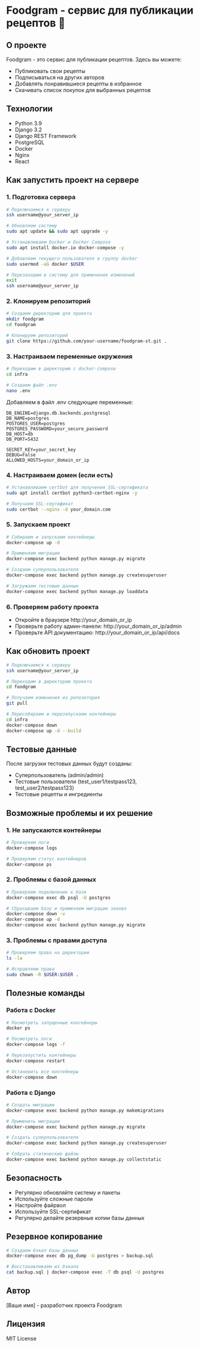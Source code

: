 # Foodgram - сервис для публикации рецептов 🍳

## О проекте
Foodgram - это сервис для публикации рецептов. Здесь вы можете:
- Публиковать свои рецепты
- Подписываться на других авторов
- Добавлять понравившиеся рецепты в избранное
- Скачивать список покупок для выбранных рецептов

## Технологии
- Python 3.9
- Django 3.2
- Django REST Framework
- PostgreSQL
- Docker
- Nginx
- React

## Как запустить проект на сервере

### 1. Подготовка сервера
```bash
# Подключаемся к серверу
ssh username@your_server_ip

# Обновляем систему
sudo apt update && sudo apt upgrade -y

# Устанавливаем Docker и Docker Compose
sudo apt install docker.io docker-compose -y

# Добавляем текущего пользователя в группу docker
sudo usermod -aG docker $USER

# Перезаходим в систему для применения изменений
exit
ssh username@your_server_ip
```

### 2. Клонируем репозиторий
```bash
# Создаем директорию для проекта
mkdir foodgram
cd foodgram

# Клонируем репозиторий
git clone https://github.com/your-username/foodgram-st.git .
```

### 3. Настраиваем переменные окружения
```bash
# Переходим в директорию с docker-compose
cd infra

# Создаем файл .env
nano .env
```

Добавляем в файл .env следующие переменные:
```env
DB_ENGINE=django.db.backends.postgresql
DB_NAME=postgres
POSTGRES_USER=postgres
POSTGRES_PASSWORD=your_secure_password
DB_HOST=db
DB_PORT=5432

SECRET_KEY=your_secret_key
DEBUG=False
ALLOWED_HOSTS=your_domain_or_ip
```

### 4. Настраиваем домен (если есть)
```bash
# Устанавливаем certbot для получения SSL-сертификата
sudo apt install certbot python3-certbot-nginx -y

# Получаем SSL-сертификат
sudo certbot --nginx -d your_domain.com
```

### 5. Запускаем проект
```bash
# Собираем и запускаем контейнеры
docker-compose up -d

# Применяем миграции
docker-compose exec backend python manage.py migrate

# Создаем суперпользователя
docker-compose exec backend python manage.py createsuperuser

# Загружаем тестовые данные
docker-compose exec backend python manage.py loaddata
```

### 6. Проверяем работу проекта
- Откройте в браузере http://your_domain_or_ip
- Проверьте работу админ-панели: http://your_domain_or_ip/admin
- Проверьте API документацию: http://your_domain_or_ip/api/docs

## Как обновить проект
```bash
# Подключаемся к серверу
ssh username@your_server_ip

# Переходим в директорию проекта
cd foodgram

# Получаем изменения из репозитория
git pull

# Пересобираем и перезапускаем контейнеры
cd infra
docker-compose down
docker-compose up -d --build
```

## Тестовые данные
После загрузки тестовых данных будут созданы:
- Суперпользователь (admin/admin)
- Тестовые пользователи (test_user1/testpass123, test_user2/testpass123)
- Тестовые рецепты и ингредиенты

## Возможные проблемы и их решение

### 1. Не запускаются контейнеры
```bash
# Проверяем логи
docker-compose logs

# Проверяем статус контейнеров
docker-compose ps
```

### 2. Проблемы с базой данных
```bash
# Проверяем подключение к базе
docker-compose exec db psql -U postgres

# Сбрасываем базу и применяем миграции заново
docker-compose down -v
docker-compose up -d
docker-compose exec backend python manage.py migrate
```

### 3. Проблемы с правами доступа
```bash
# Проверяем права на директории
ls -la

# Исправляем права
sudo chown -R $USER:$USER .
```

## Полезные команды

### Работа с Docker
```bash
# Посмотреть запущенные контейнеры
docker ps

# Посмотреть логи
docker-compose logs -f

# Перезапустить контейнеры
docker-compose restart

# Остановить все контейнеры
docker-compose down
```

### Работа с Django
```bash
# Создать миграции
docker-compose exec backend python manage.py makemigrations

# Применить миграции
docker-compose exec backend python manage.py migrate

# Создать суперпользователя
docker-compose exec backend python manage.py createsuperuser

# Собрать статические файлы
docker-compose exec backend python manage.py collectstatic
```

## Безопасность
- Регулярно обновляйте систему и пакеты
- Используйте сложные пароли
- Настройте файрвол
- Используйте SSL-сертификат
- Регулярно делайте резервные копии базы данных

## Резервное копирование
```bash
# Создаем бэкап базы данных
docker-compose exec db pg_dump -U postgres > backup.sql

# Восстанавливаем из бэкапа
cat backup.sql | docker-compose exec -T db psql -U postgres
```

## Автор
[Ваше имя] - разработчик проекта Foodgram

## Лицензия
MIT License

